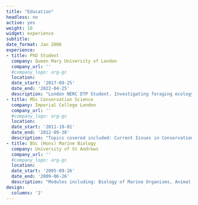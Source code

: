 ```yaml
---
title: "Education"
headless: no
active: yes
weight: 10
widget: experience
subtitle:
date_format: Jan 2006
experience:
- title: PhD Student
  company: Queen Mary University of London
  company_url: ''
  #company_logo: org-gc
  location: 
  date_start: '2017-09-25'
  date_end: '2022-04-25'
  description: "London NERC DTP Student. Investigating foraging ecology, movement ecology, and population dynamics of loggerhead sea turtles (<a>Caretta caretta</a>)."
- title: MSc Conservation Science
  company: Imperial College London
  company_url: ''
  #company_logo: org-gc
  location: 
  date_start: '2011-10-01'
  date_end: '2012-09-30'
  description: "Topics covered included: Current Issues in Conservation, Sustainable Use and Resource Exploitation, Population Surveys, Conservation Management, Priority Setting and Implementation.Thesis: Noisy Neighbours - using Automatic Identification System (AIS) and passive acoustic monitoring data to measure individual vessel source levels in critical whale habitat."
- title: BSc (Hons) Marine Biology
  company: University of St Andrews
  company_url: ''
  #company_logo: org-gc
  location: 
  date_start: '2005-09-26'
  date_end: '2009-06-26'
  description: "Modules including: Biology of Marine Organisms, Animal Behaviour, Conservation Research Methods, Marine Mammals and Man, Scientific Diving. Dissertation: Echolocation clicks of cetaceans - variation due to cetacean size, social and prey preferences."
design:
  columns: '2'
---
```

